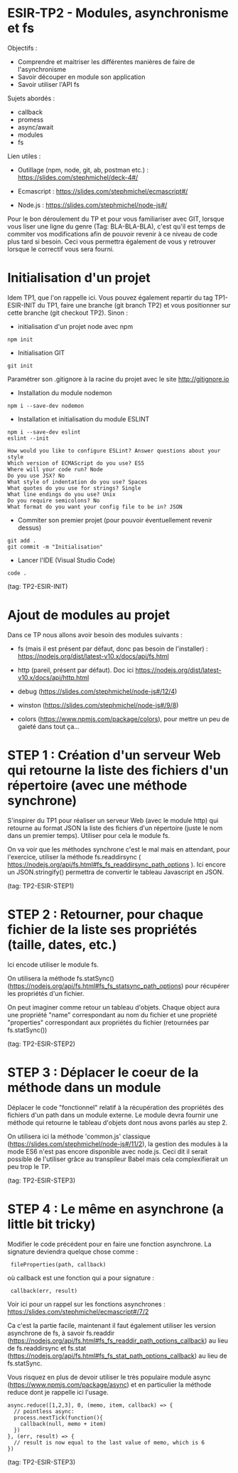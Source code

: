 # ESIR-TP2 - Modules, asynchronisme et fs

Objectifs :
  - Comprendre et maitriser les différentes manières de faire de l'asynchronisme 
  - Savoir découper en module son application
  - Savoir utiliser l'API fs
  
Sujets abordés :
 - callback
 - promess
 - async/await
 - modules
 - fs
 
Lien utiles :

  - Outillage (npm, node, git, ab, postman etc.) : https://slides.com/stephmichel/deck-4#/
  
  - Ecmascript : https://slides.com/stephmichel/ecmascript#/
  
  - Node.js : https://slides.com/stephmichel/node-js#/
  
Pour le bon déroulement du TP et pour vous familiariser avec GIT, lorsque vous liser une ligne du genre (Tag: BLA-BLA-BLA), c'est qu'il est temps de commiter vos modifications afin de pouvoir revenir à ce niveau de code plus tard si besoin. 
Ceci vous permettra également de vous y retrouver lorsque le correctif vous sera fourni.
  
# Initialisation d'un projet
  
  Idem TP1, que l'on rappelle ici. Vous pouvez également repartir du tag TP1-ESIR-INIT du TP1, faire une branche (git branch TP2) et vous positionner sur cette branche (git checkout TP2).
  Sinon :
  
   - initialisation d'un projet node avec npm
   
    npm init
    
   - Initialisation GIT
   
    git init
    
   Paramétrer son .gitignore à la racine du projet avec le site http://gitignore.io
   
   - Installation du module nodemon
     
    npm i --save-dev nodemon
    
   - Installation et initialisation du module ESLINT
   
    npm i --save-dev eslint
    eslint --init
   
    How would you like to configure ESLint? Answer questions about your style
    Which version of ECMAScript do you use? ES5
    Where will your code run? Node
    Do you use JSX? No
    What style of indentation do you use? Spaces
    What quotes do you use for strings? Single
    What line endings do you use? Unix
    Do you require semicolons? No
    What format do you want your config file to be in? JSON
   
   - Commiter son premier projet (pour pouvoir éventuellement revenir dessus)
   
    git add .
    git commit -m "Initialisation"
    
   - Lancer l'IDE (Visual Studio Code)
        
    code .
  
   (tag: TP2-ESIR-INIT)
  
  # Ajout de modules au projet

  Dans ce TP nous allons avoir besoin des modules suivants :
   - fs (mais il est présent par défaut, donc pas besoin de l'installer) :  https://nodejs.org/dist/latest-v10.x/docs/api/fs.html
    
   - http (pareil, présent par défaut). Doc ici  https://nodejs.org/dist/latest-v10.x/docs/api/http.html
    
   - debug (https://slides.com/stephmichel/node-js#/12/4)
    
   - winston (https://slides.com/stephmichel/node-js#/9/8)
    
   - colors (https://www.npmjs.com/package/colors), pour mettre un peu de gaieté dans tout ça...
    
  # STEP 1 : Création d'un serveur Web qui retourne la liste des fichiers d'un répertoire (avec une méthode synchrone)
    
   S'inspirer du TP1 pour réaliser un serveur Web (avec le module http) qui retourne au format JSON la liste des fichiers d'un répertoire (juste le nom dans un premier temps). Utiliser pour cela le module fs.
   
   On va voir que les méthodes synchrone c'est le mal mais en attendant, pour l'exercice, utiliser la méthode fs.readdirsync ( https://nodejs.org/api/fs.html#fs_fs_readdirsync_path_options ). Ici encore un JSON.stringify() permettra de convertir le tableau Javascript en JSON.
   
   (tag: TP2-ESIR-STEP1)
   
   # STEP 2 : Retourner, pour chaque fichier de la liste ses propriétés (taille, dates, etc.)
   
   Ici encode utiliser le module fs.
   
   On utilisera la méthode fs.statSync() (https://nodejs.org/api/fs.html#fs_fs_statsync_path_options) pour récupérer les propriétés d'un fichier.
   
   On peut imaginer comme retour un tableau d'objets. Chaque object aura une propriété "name" correspondant au nom du fichier et une propriété "properties" correspondant aux propriétés du fichier (retournées par fs.statSync())
   
   (tag: TP2-ESIR-STEP2)
   
   # STEP 3 : Déplacer le coeur de la méthode dans un module
   
   Déplacer le code "fonctionnel" relatif à la récupération des propriétés des fichiers d'un path dans un module externe. Le module devra fournir une méthode qui retourne le tableau d'objets dont nous avons parlés au step 2. 
   
   On utilisera ici la méthode 'common.js' classique (https://slides.com/stephmichel/node-js#/11/2), la gestion des modules à la mode ES6 n'est pas encore disponible avec node.js. Ceci dit il serait possible de l'utiliser grâce au transpileur Babel mais cela complexifierait un peu trop le TP.
   
   (tag: TP2-ESIR-STEP3)

 # STEP 4 : Le même en asynchrone (a little bit tricky)
   
   Modifier le code précédent pour en faire une fonction asynchrone.
   La signature deviendra quelque chose comme :
   
     fileProperties(path, callback)
   
   où callback est une fonction qui a pour signature :
     
     callback(err, result)
   
   Voir ici pour un rappel sur les fonctions asynchrones : https://slides.com/stephmichel/ecmascript#/7/2
   
   Ca c'est la partie facile, maintenant il faut également utiliser les version asynchrone de fs, à savoir fs.readdir (https://nodejs.org/api/fs.html#fs_fs_readdir_path_options_callback) au lieu de fs.readdirsync et fs.stat (https://nodejs.org/api/fs.html#fs_fs_stat_path_options_callback) au lieu de fs.statSync.
   
   Vous risquez en plus de devoir utiliser le très populaire module async (https://www.npmjs.com/package/async) et en particulier la méthode reduce dont je rappelle ici l'usage.
   
    async.reduce([1,2,3], 0, (memo, item, callback) => {
      // pointless async:
      process.nextTick(function(){
        callback(null, memo + item)
      })
    }, (err, result) => {
      // result is now equal to the last value of memo, which is 6
    })
   
   (tag: TP2-ESIR-STEP3)
